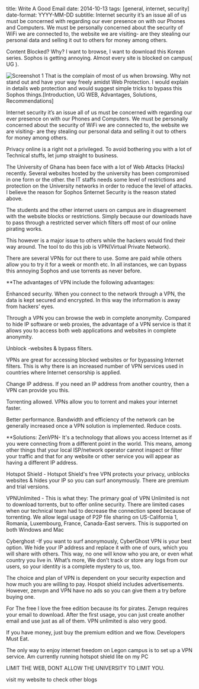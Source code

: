 title: Write A Good Email
date: 2014-10-13
tags: [general, internet, security]
date-format: YYYY-MM-DD
subtitle: Internet security it’s an issue all of us must be concerned with regarding our ever presence on with our Phones and Computers. We must be personally concerned about the security of WiFi we are connected to, the website we are visiting- are they stealing our personal data and selling it out to others for money among others.


Content Blocked?
Why? I want to browse, I want to download this  Korean series. Sophos is getting annoying. Almost every site is blocked on campus( UG ).

![Screenshot 1](static/img/{}.png)
That is the complain of most of us when browsing. Why not stand out and have your way freely amidst Web Protection. I would explain in details web protection and would suggest simple tricks to bypass this Sophos things.[Introduction, UG WEB, Advantages, Solutions, Recommendations]

Internet security it’s an issue all of us must be concerned with regarding our ever presence on with our Phones and Computers. We must be personally concerned about the security of WiFi we are connected to, the website we are visiting- are they stealing our personal data and selling it out to others for money among others.

Privacy online is a right not a privileged. To avoid bothering you with a lot of Technical stuffs, let jump straight to business.

The University of Ghana has been face with a lot of Web Attacks (Hacks) recently. Several websites hosted by the university has been compromised in one form or the other. the IT staffs needs some level of restrictions and protection on the University networks in order to reduce the level of attacks. I believe the reason for  Sophos Snternet Security is the reason stated above.

The students and the other internet users on campus are in disagreement with the website blocks or restrictions. Simply because our downloads have to pass through a restricted server which filters off most of our online pirating works.

This however is a major issue to others while the hackers would find their way around. The tool to do this job is VPN(Virtual Private Network).

There are several VPNs for out there to use. Some are paid while others allow you to try it for a week or month etc. In all instances, we can bypass this annoying Sophos and use torrents as never before.

**The advantages of VPN include the following advantages:

Enhanced security. When you connect to the network through a VPN, the data is
kept secured and encrypted. In this way the information is away from hackers’
eyes.

Through a VPN you can browse the web in complete anonymity. Compared to hide IP
software or web proxies, the advantage of a VPN service is that it allows you
to access both web applications and websites in complete anonymity.

Unblock -websites & bypass filters.

VPNs are great for accessing blocked websites or for bypassing Internet filters.
This is why there is an increased number of VPN services used in countries
where Internet censorship is applied.

Change IP address. If you need an IP address from another country, then a VPN can provide you this.

Torrenting allowed. VPNs allow you to torrent and makes your internet faster.

Better performance. Bandwidth and efficiency of the network can be generally increased once a VPN solution is implemented. Reduce costs.

**Solutions:
ZenVPN- It's a technology that allows you access Internet as if you were connecting from a different point in the world. This means, among other things that your local ISP/network operator cannot inspect or filter your traffic and that for any website or other service you will appear as having a different IP address.

Hotspot Shield - Hotspot Shield's free VPN protects your privacy, unblocks websites & hides your IP so you can surf anonymously. There are premium and trial versions.

VPNUnlimited - This is what they: The primary goal of VPN Unlimited is not to download torrents, but to offer online security. There are limited cases when our technical team had to decrease the connection speed because of torrenting. We allow legal usage of P2P file sharing on US-California 1, Romania, Luxembourg, France, Canada-East servers. This is supported on both Windows and Mac

Cyberghost -If you want to surf anonymously, CyberGhost VPN is your best option. We hide your IP address and replace it with one of ours, which you will share with others. This
way, no one will know who you are, or even what country you live in. What’s
more, We don’t track or store any logs from our users, so your identity is a
complete mystery to us, too.

The choice and plan of VPN is dependent on your security expection and how much you are willing to pay. Hospot shield includes advertisements. However, zenvpn and VPN have no ads so you can give them a try before buying one.

For The free
I love the free edition because its for pirates. Zenvpn requires your email to download. After the first usage, you can just create another email and use just as all of them. VPN unlimited is also very good.

If you have money, just buy the premium edition and we flow.
Developers Must Eat.

The only way to enjoy internet freedom on Legon campus is to
set up a VPN service. Am currently running hotspot shield lite on my PC

LIMIT THE WEB, DONT ALLOW THE UNIVERSITY TO LIMIT YOU.

visit my website to check other blogs
